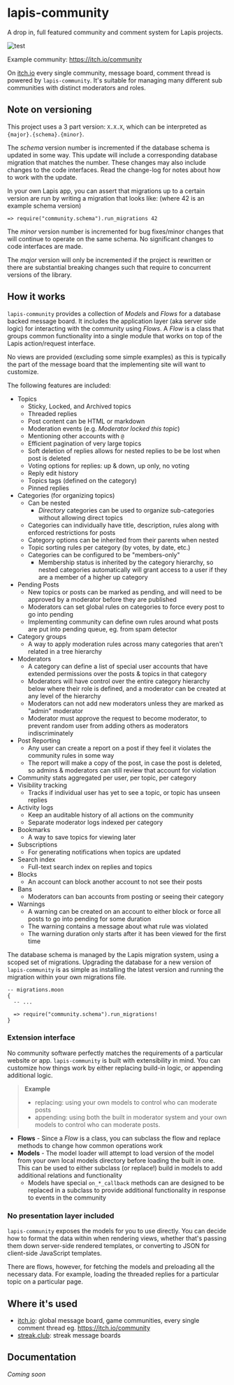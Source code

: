 # lapis-community

A drop in, full featured community and comment system for Lapis projects.

![test](https://github.com/leafo/lapis-community/workflows/test/badge.svg)

Example community: https://itch.io/community

On [itch.io](https://itch.io) every single community, message board, comment
thread is powered by `lapis-community`. It's suitable for managing many
different sub communities with distinct moderators and roles.

## Note on versioning

This project uses a 3 part version: `X.X.X`, which can be interpreted as
`{major}.{schema}.{minor}`.

The *schema* version number is incremented if the database schema is updated in
some way. This update will include a corresponding database migration that
matches the number. These changes may also include changes to the code
interfaces. Read the change-log for notes about how to work with the update.

In your own Lapis app, you can assert that migrations up to a certain version
are run by writing a migration that looks like: (where 42 is an example schema version)

```moonscript
=> require("community.schema").run_migrations 42
```

The *minor* version number is incremented for bug fixes/minor changes that will
continue to operate on the same schema. No significant changes to code
interfaces are made.

The *major* version will only be incremented if the project is rewritten or
there are substantial breaking changes such that require to concurrent versions
of the library.

## How it works

`lapis-community` provides a collection of *Models* and *Flows* for a database
backed message board. It includes the application layer (aka server side logic)
for interacting with the community using *Flows*. A *Flow* is a class that
groups common functionality into a single module that works on top of the Lapis
action/request interface.

No views are provided (excluding some simple examples) as this is typically the
part of the message board that the implementing site will want to customize.

The following features are included:

* Topics
  * Sticky, Locked, and Archived topics
  * Threaded replies
  * Post content can be HTML or markdown
  * Moderation events (e.g. *Moderator locked this topic*)
  * Mentioning other accounts with `@`
  * Efficient pagination of very large topics
  * Soft deletion of replies allows for nested replies to be be lost when post is deleted
  * Voting options for replies: up & down, up only, no voting
  * Reply edit history
  * Topics tags (defined on the category)
  * Pinned replies
* Categories (for organizing topics)
  * Can be nested
    * *Directory* categories can be used to organize sub-categories without allowing direct topics
  * Categories can individually have title, description, rules along with enforced restrictions for posts
  * Category options can be inherited from their parents when nested
  * Topic sorting rules per category (by votes, by date, etc.)
  * Categories can be configured to be "members-only"
    * Membership status is inherited by the category hierarchy, so nested categories automatically will grant access to a user if they are a member of a higher up category
* Pending Posts
  * New topics or posts can be marked as pending, and will need to be approved by a moderator before they are published
  * Moderators can set global rules on categories to force every post to go into pending
  * Implementing community can define own rules around what posts are put into pending queue, eg. from spam detector
* Category groups
  * A way to apply moderation rules across many categories that aren't related in a tree hierarchy
* Moderators
  * A category can define a list of special user accounts that have extended permissions over the posts & topics in that category
  * Moderators will have control over the entire category hierarchy below where their role is defined, and a moderator can be created at any level of the hierarchy
  * Moderators can not add new moderators unless they are marked as "admin" moderator
  * Moderator must approve the request to become moderator, to prevent random user from adding others as moderators indiscriminately
* Post Reporting
  * Any user can create a report on a post if they feel it violates the community rules in some way
  * The report will make a copy of the post, in case the post is deleted, so admins & moderators can still review that account for violation
* Community stats aggregated per user, per topic, per category
* Visibility tracking
  * Tracks if individual user has yet to see a topic, or topic has unseen replies
* Activity logs
  * Keep an auditable history of all actions on the community
  * Separate moderator logs indexed per category
* Bookmarks
  * A way to save topics for viewing later
* Subscriptions
  * For generating notifications when topics are updated
* Search index
  * Full-text search index on replies and topics
* Blocks
  * An account can block another account to not see their posts
* Bans
  * Moderators can ban accounts from posting or seeing their category
* Warnings
  * A warning can be created on an account to either block or force all posts to go into pending for some duration
  * The warning contains a message about what rule was violated
  * The warning duration only starts after it has been viewed for the first time

The database schema is managed by the Lapis migration system, using a scoped
set of migrations. Upgrading the database for a new version of
`lapis-community` is as simple as installing the latest version and running the
migration within your own migrations file.


```moonscript
-- migrations.moon
{
  -- ...

  => require("community.schema").run_migrations!
}
```

### Extension interface

No community software perfectly matches the requirements of a particular
website or app. `lapis-community` is built with extensibility in mind. You can
customize how things work by either replacing build-in logic, or appending
additional logic.

> **Example**
> * replacing: using your own models to control who can moderate posts
> * appending: using both the built in moderator system and your own models to control who can moderate posts.

* **Flows** - Since a *Flow* is a class, you can subclass the flow and replace
  methods to change how common operations work
* **Models** - The model loader will attempt to load version of the model from
  your own local models directory before loading the built in one. This can be
  used to either subclass (or replace!) build in models to add additional
  relations and functionality
  * Models have special `on_*_callback` methods can are designed to be replaced
    in a subclass to provide additional functionality in response to events in
    the community

### No presentation layer included

`lapis-community` exposes the models for you to use directly. You can decide
how to format the data within when rendering views, whether that's passing them
down server-side rendered templates, or converting to JSON for client-side
JavaScript templates.

There are flows, however, for fetching the models and preloading all the
necessary data. For example, loading the threaded replies for a particular
topic on a particular page.

## Where it's used

* [itch.io](https://itch.io): global message board, game communities, every single comment thread eg. https://itch.io/community
* [streak.club](https://streak.club): streak message boards

## Documentation

*Coming soon*


